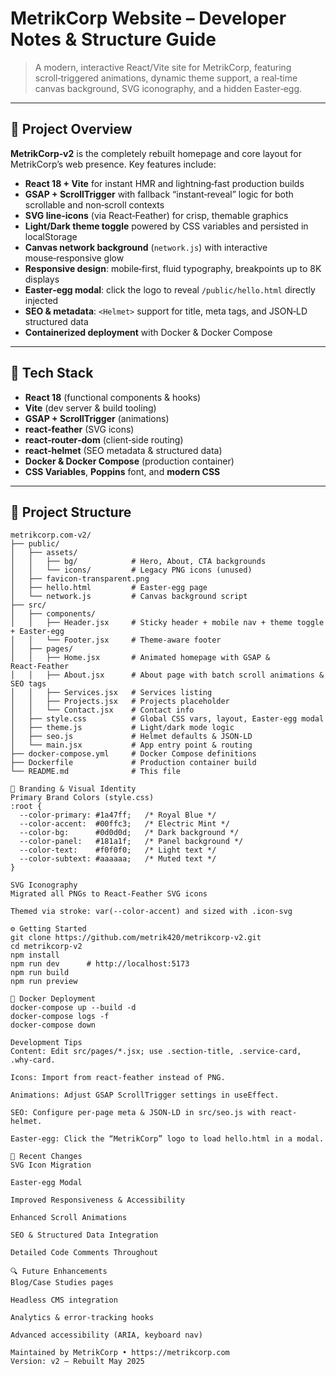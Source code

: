 # MetrikCorp Website – Developer Notes & Structure Guide

> A modern, interactive React/Vite site for MetrikCorp, featuring scroll‑triggered animations, dynamic theme support, a real‑time canvas background, SVG iconography, and a hidden Easter‑egg.

---

## 🚀 Project Overview

**MetrikCorp‑v2** is the completely rebuilt homepage and core layout for MetrikCorp’s web presence. Key features include:

- **React 18 + Vite** for instant HMR and lightning‑fast production builds  
- **GSAP + ScrollTrigger** with fallback “instant‑reveal” logic for both scrollable and non‑scroll contexts  
- **SVG line‑icons** (via React‑Feather) for crisp, themable graphics  
- **Light/Dark theme toggle** powered by CSS variables and persisted in localStorage  
- **Canvas network background** (`network.js`) with interactive mouse‑responsive glow  
- **Responsive design**: mobile‑first, fluid typography, breakpoints up to 8K displays  
- **Easter‑egg modal**: click the logo to reveal `/public/hello.html` directly injected  
- **SEO & metadata**: `<Helmet>` support for title, meta tags, and JSON‑LD structured data  
- **Containerized deployment** with Docker & Docker Compose  

---

## 🧱 Tech Stack

- **React 18** (functional components & hooks)  
- **Vite** (dev server & build tooling)  
- **GSAP + ScrollTrigger** (animations)  
- **react‑feather** (SVG icons)  
- **react‑router‑dom** (client‑side routing)  
- **react‑helmet** (SEO metadata & structured data)  
- **Docker & Docker Compose** (production container)  
- **CSS Variables**, **Poppins** font, and **modern CSS**  

---

## 📁 Project Structure

```text
metrikcorp.com-v2/
├── public/
│   ├── assets/
│   │   ├── bg/            # Hero, About, CTA backgrounds
│   │   └── icons/         # Legacy PNG icons (unused)
│   ├── favicon-transparent.png
│   ├── hello.html         # Easter‑egg page
│   └── network.js         # Canvas background script
├── src/
│   ├── components/
│   │   ├── Header.jsx     # Sticky header + mobile nav + theme toggle + Easter‑egg
│   │   └── Footer.jsx     # Theme‑aware footer
│   ├── pages/
│   │   ├── Home.jsx       # Animated homepage with GSAP & React‑Feather
│   │   ├── About.jsx      # About page with batch scroll animations & SEO tags
│   │   ├── Services.jsx   # Services listing
│   │   ├── Projects.jsx   # Projects placeholder
│   │   └── Contact.jsx    # Contact info
│   ├── style.css          # Global CSS vars, layout, Easter‑egg modal
│   ├── theme.js           # Light/dark mode logic
│   ├── seo.js             # Helmet defaults & JSON‑LD
│   └── main.jsx           # App entry point & routing
├── docker-compose.yml     # Docker Compose definitions
├── Dockerfile             # Production container build
└── README.md              # This file

🎨 Branding & Visual Identity
Primary Brand Colors (style.css)
:root {
  --color-primary: #1a47ff;   /* Royal Blue */
  --color-accent:  #00ffc3;   /* Electric Mint */
  --color-bg:      #0d0d0d;   /* Dark background */
  --color-panel:   #181a1f;   /* Panel background */
  --color-text:    #f0f0f0;   /* Light text */
  --color-subtext: #aaaaaa;   /* Muted text */
}

SVG Iconography
Migrated all PNGs to React‑Feather SVG icons

Themed via stroke: var(--color-accent) and sized with .icon-svg

⚙️ Getting Started
git clone https://github.com/metrik420/metrikcorp-v2.git
cd metrikcorp-v2
npm install
npm run dev      # http://localhost:5173
npm run build
npm run preview

🐳 Docker Deployment
docker-compose up --build -d
docker-compose logs -f
docker-compose down

Development Tips
Content: Edit src/pages/*.jsx; use .section-title, .service-card, .why-card.

Icons: Import from react-feather instead of PNG.

Animations: Adjust GSAP ScrollTrigger settings in useEffect.

SEO: Configure per‑page meta & JSON‑LD in src/seo.js with react-helmet.

Easter‑egg: Click the “MetrikCorp” logo to load hello.html in a modal.

📝 Recent Changes
SVG Icon Migration

Easter‑egg Modal

Improved Responsiveness & Accessibility

Enhanced Scroll Animations

SEO & Structured Data Integration

Detailed Code Comments Throughout

🔍 Future Enhancements
Blog/Case Studies pages

Headless CMS integration

Analytics & error‑tracking hooks

Advanced accessibility (ARIA, keyboard nav)

Maintained by MetrikCorp • https://metrikcorp.com
Version: v2 – Rebuilt May 2025
